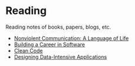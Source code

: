 # Reading

Reading notes of books, papers, blogs, etc.

* [Nonviolent Communication: A Language of Life](./Nonviolent%20Communication/)
* [Building a Career in Software](./Building%20a%20Career%20in%20Software/)
* [Clean Code](./Clean%20Code/)
* [Designing Data-Intensive Applications](./Designing%20Data-Intensive%20Applications)
